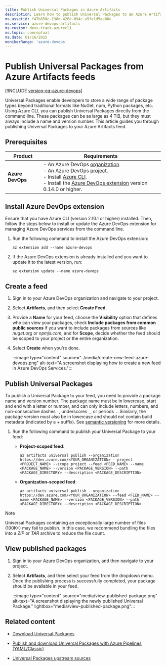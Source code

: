 ```yaml
---
title: Publish Universal Packages in Azure Artifacts
description: Learn how to publish Universal Packages to an Azure Artifacts feed.
ms.assetid: f47b858c-138d-426d-894c-a5fe1d5aa08e
ms.service: azure-devops-artifacts
ms.custom: devx-track-azurecli
ms.topic: conceptual
ms.date: 01/16/2025
monikerRange: 'azure-devops'
---
```


# Publish Universal Packages from Azure Artifacts feeds

[!INCLUDE [version-eq-azure-devops](../../includes/version-eq-azure-devops.md)]

Universal Packages enable developers to store a wide range of package types beyond traditional formats like NuGet, npm, Python packages, etc. 
Using Azure CLI, you can publish Universal Packages directly from the command line. These packages can be as large as 4 TiB, but they must always include a name and version number. This article guides you through publishing Universal Packages to your Azure Artifacts feed.

## Prerequisites

| **Product**        | **Requirements**                                                                                                                                                                                                                                                                                                                        |
|--------------------|-----------------------------------------------------------------------------------------------------------------------------------------------------------------------------------------------------------------------------------------------------------------------------------------------------------------------------------------|
| **Azure DevOps**   | - An Azure DevOps [organization](../../organizations/accounts/create-organization.md).<br>- An Azure DevOps [project](../../organizations/projects/create-project.md).<br> - Install [Azure CLI](/cli/azure/install-azure-cli).<br> - Install the [Azure DevOps extension](#install-azure-devops-extension) version 0.14.0 or higher. |

## Install Azure DevOps extension

Ensure that you have Azure CLI (version 2.10.1 or higher) installed. Then, follow the steps below to install or update the Azure DevOps extension for managing Azure DevOps services from the command line.

1. Run the following command to install the Azure DevOps extension:

   ```azurecli
   az extension add --name azure-devops
   ```

1. If the Azure DevOps extension is already installed and you want to update it to the latest version, run:

   ```azurecli
   az extension update --name azure-devops
   ```

## Create a feed

1. Sign in to your Azure DevOps organization and navigate to your project.

1. Select **Artifacts**, and then select **Create Feed**.

1. Provide a **Name** for your feed, choose the **Visibility** option that defines who can view your packages, check **Include packages from common public sources** if you want to include packages from sources like *nuget.org* or *npmjs.com*, and for **Scope**, decide whether the feed should be scoped to your project or the entire organization.

1. Select **Create** when you're done.

    :::image type="content" source="../media/create-new-feed-azure-devops.png" alt-text="A screenshot displaying how to create a new feed in Azure DevOps Services.":::

## Publish Universal Packages

To publish a Universal Package to your feed, you need to provide a package name and version number. 
The package name must be in lowercase, start and end with a letter or number, and can only include letters, numbers, and non-consecutive dashes `-`, underscores `_`, or periods `.`.
Similarly, the package version must also be in lowercase and should not contain build metadata (indicated by a + suffix). See [semantic versioning](https://semver.org/spec/v2.0.0.html) for more details.

1. Run the following command to publish your Universal Package to your feed:

    - **Project-scoped feed**:
    
        ```azurecli
        az artifacts universal publish --organization https://dev.azure.com/<YOUR_ORGANIZATION> --project <PROJECT_NAME> --scope project --feed <FEED_NAME> --name <PACKAGE_NAME> --version <PACKAGE_VERSION> --path <PACKAGE_DIRECTORY> --description <PACKAGE_DESCRIPTION>
        ```

    - **Organization-scoped feed**:
    
        ```azurecli
        az artifacts universal publish --organization https://dev.azure.com/<YOUR_ORGANIZATION> --feed <FEED_NAME> --name <PACKAGE_NAME> --version <PACKAGE_VERSION> --path <PACKAGE_DIRECTORY> --description <PACKAGE_DESCRIPTION>
        ```
    
> [!NOTE]
> Universal Packages containing an exceptionally large number of files (100K+) may fail to publish. In this case, we recommend bundling the files into a *ZIP* or *TAR* archive to reduce the file count.

## View published packages

1. Sign in to your Azure DevOps organization, and then navigate to your project.

1. Select **Artifacts**, and then select your feed from the dropdown menu. Once the publishing process is successfully completed, your package should be available in your feed.

    :::image type="content" source="media/view-published-package.png" alt-text="A screenshot displaying the newly published Universal Package." lightbox="media/view-published-package.png":::

## Related content

- [Download Universal Packages](download-universal-packages.md)

- [Publish and download Universal Packages with Azure Pipelines (YAML/Classic)](../../pipelines/artifacts/universal-packages.md)

- [Universal Packages upstream sources](../universal-packages/universal-packages-upstream.md)
